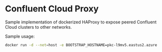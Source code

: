 # Confluent Cloud Proxy

Sample implementation of dockerized HAProxy to expose peered Confluent Cloud clusters to other networks.

Sample usage:

```bash
docker run -d --net=host -e BOOTSTRAP_HOSTNAME=pkc-l9mv5.eastus2.azure.confluent.cloud justinrlee/cc-proxy:1598567937
```